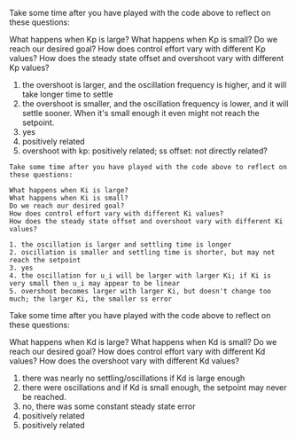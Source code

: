 Take some time after you have played with the code above to reflect on these questions:

What happens when Kp is large?
What happens when Kp is small?
Do we reach our desired goal?
How does control effort vary with different Kp values?
How does the steady state offset and overshoot vary with different Kp values?

1. the overshoot is larger, and the oscillation frequency is higher, and it will take longer time to settle
2. the overshoot is smaller, and the oscillation frequency is lower, and it will settle sooner. When it's small enough it even might not reach the setpoint.
3. yes
4. positively related
5. overshoot with kp: positively related; ss offset: not directly related?

```
Take some time after you have played with the code above to reflect on these questions:

What happens when Ki is large?
What happens when Ki is small?
Do we reach our desired goal?
How does control effort vary with different Ki values?
How does the steady state offset and overshoot vary with different Ki values?

1. the oscillation is larger and settling time is longer
2. oscillation is smaller and settling time is shorter, but may not reach the setpoint
3. yes
4. the oscillation for u_i will be larger with larger Ki; if Ki is very small then u_i may appear​ to be linear
5. overshoot becomes larger with larger Ki, but doesn't change too much; the larger Ki, the smaller ss error

```
Take some time after you have played with the code above to reflect on these questions:

What happens when Kd is large?
What happens when Kd is small?
Do we reach our desired goal?
How does control effort vary with different Kd values?
How does the overshoot vary with different Kd values?

1. there was nearly no settling/oscillations if Kd is large enough
2. there were oscillations and if Kd is small enough, the setpoint may never be reached.
3. no, there was some constant steady state error
4. positively related
5. positively related
